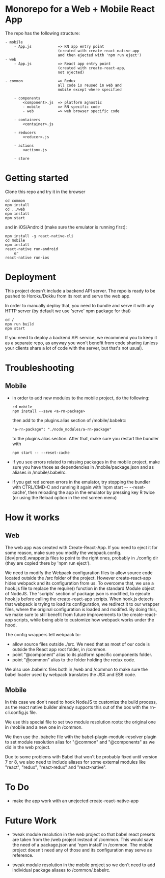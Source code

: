 # Monorepo for a Web + Mobile React App

The repo has the following structure:

```
- mobile
    - App.js            => RN app entry point
                        (created with create-react-native-app 
                        and then ejected with 'npm run eject')
- web
    - App.js            => React app entry point
                        (created with create-react-app,
                        not ejected)

- common                => Redux
                        all code is reused in web and
                        mobile except where specified

    - components
        <component>.js  => platform agnostic
        - mobile        => RN specific code
        - web           => web browser specific code

    - containers
        <container>.js

    - reducers
        <reducer>.js

    - actions
        <action>.js

    - store
```

# Getting started

Clone this repo and try it in the browser

```
cd common
npm install
cd ../web
npm install
npm start
```

and in iOS/Android (make sure the emulator is running first):

```
npm install -g react-native-cli
cd mobile
npm install
react-native run-android
    or
react-native run-ios
```

# Deployment
This project doesn't include a backend API server. The repo is ready to be pushed to Horoku/Dokku from its root and serve the web app.

In order to manually deploy that, you need to bundle and serve it with any HTTP server (by default we use 'serve' npm package for that)

```
cd /
npm run build
npm start
```

If you need to deploy a backend API service, we recommend you to keep it as a separate repo, as anyway you won't benefit from code sharing (unless your clients share a lot of code with the server, but that's not usual).

# Troubleshooting
## Mobile

- in order to add new modules to the mobile project, do the following:
    ```
    cd mobile
    npm install --save <a-rn-package>
    ```
    then add to the plugins.alias section of  /mobile/.babelrc:
    ```
    "a-rn-package": "./node_modules/a-rn-package"
    ```
    to the plugins.alias section. After that, make sure you restart the bundler with
    ```
    npm start -- --reset-cache
    ```


- If you see errors related to missing packages in the mobile project, make sure you have those as dependencies in /mobile/package.json and as aliases in /mobile/.babelrc.

- if you get red screen errors in the emulator, try stopping the bundler with CTRL/CMD-C and running it again with 'npm start -- --reset-cache', then reloading the app in the emulator by pressing key R twice (or using the Reload option in the red screen menu)


# How it works

## Web
The web app was created with Create-React-App. If you need to eject it for some reason, make sure you modify the webpack.config.[dev|prod].wrapper.js files to point to the right ones, probably in ./config dir (they are copied there by 'npm run eject').

We need to modify the Webpack configuration files to allow source code located outside the /src folder of the project. However create-react-app hides webpack and its configuration from us. To overcome that, we use a hook.js file to replace the require() function in the standard Module object of NodeJS. The 'scripts' section of package.json is modified, to ejecute hook.js before calling the create-react-app scripts. When hook.js detects that webpack is trying to load its configuration, we redirect it to our wrapper files, where the original configuration is loaded and modifed. By doing this, we make sure to still benefit from future improvements to the create-react-app scripts, while being able to customize how webpack works under the hood.

The config wrappers tell webpack to:
- allow source files outside ./src. We need that as most of our code is outside the React app root folder, in /common.
-  point "@component" alias to its platform specific components folder.
- point "@common" alias to the folder holding the redux code.

We also use .babelrc files both in /web and /common to make sure the babel loader used by webpack translates the JSX and ES6 code.

## Mobile

In this case we don't need to hook NodeJS to customize the build process, as the react native builder already supports this out of the box with the rn-cli.config.js file.

We use this special file to set two module resolution roots: the original one in /mobile and a new one in /common.

We then use the .babelrc file with the babel-plugin-module-resolver plugin to set module resolution alias for "@common" and "@components" as we did in the web project.

Due to some problems with Babel that won't be probably fixed until version 7 or 8, we also need to include aliases for some external modules like "react", "redux", "react-redux" and "react-native".

# To Do

- make the app work with an unejected create-react-native-app

# Future Work

- tweak module resolution in the web project so that babel react presets are taken from the /web project instead of /common. This would save the need of a package.json and 'npm install' in /common. The mobile project doesn't need any of those and its configuration may serve as reference.

- tweak module resolution in the mobile project so we don't need to add individual package aliases to /common/.babelrc.


